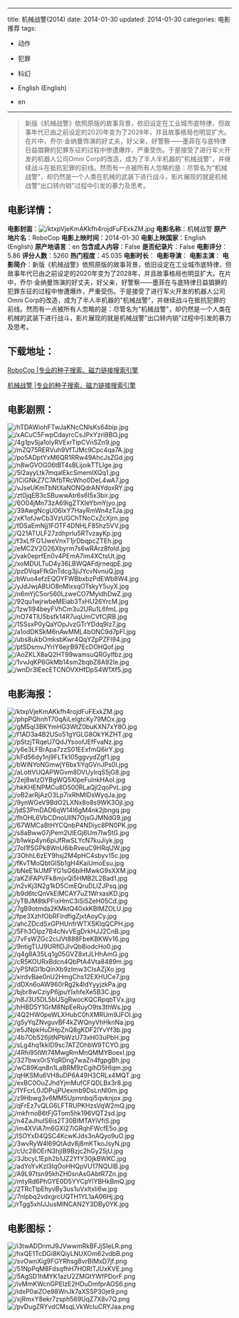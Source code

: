 
---
title: 机械战警(2014)
date: 2014-01-30
updated: 2014-01-30
categories: 电影推荐
tags:
- 动作
- 犯罪
- 科幻

- English (English)
- en
---


> 新版《机械战警》依照原版的故事背景，依旧设定在工业城市底特律，但故事年代已由之前设定的2020年变为了2028年，并且故事格局也明显扩大。在片中，乔尔·金纳曼饰演的好丈夫，好父亲，好警察——墨菲在与底特律日益猖獗的犯罪东征的过程中惨遭爆炸，严重受伤。于是接受了进行军火开发的机器人公司Omni Corp的改造，成为了半人半机器的"机械战警"，并继续战斗在抵抗犯罪的前线。然而有一点被所有人忽略的是：尽管名为"机械战警"，却仍然是一个人类在机械的武装下进行战斗，影片展现的就是机械战警"出口转内销"过程中引发的暴力及思考。

## **电影详情**：

**电影封面**：<img src="https://image.tmdb.org/t/p/w200/ktxpVjeKmAKkfh4rojdFuFExkZM.jpg" alt="/ktxpVjeKmAKkfh4rojdFuFExkZM.jpg" title="/ktxpVjeKmAKkfh4rojdFuFExkZM.jpg">
**电影名称**：机械战警
**原产地片名**：RoboCop
**电影上映时间**：2014-01-30
**电影上映国家**：English (English)
**原产地语言**：en
**包含成人内容**：False
**是否纪录片**：False
**电影评分**：5.86
**评分人数**：5260
**热门程度**：45.035
**电影时长**：
**电影导演**：
**电影主演**：
**电影简介**：新版《机械战警》依照原版的故事背景，依旧设定在工业城市底特律，但故事年代已由之前设定的2020年变为了2028年，并且故事格局也明显扩大。在片中，乔尔·金纳曼饰演的好丈夫，好父亲，好警察——墨菲在与底特律日益猖獗的犯罪东征的过程中惨遭爆炸，严重受伤。于是接受了进行军火开发的机器人公司Omni Corp的改造，成为了半人半机器的"机械战警"，并继续战斗在抵抗犯罪的前线。然而有一点被所有人忽略的是：尽管名为"机械战警"，却仍然是一个人类在机械的武装下进行战斗，影片展现的就是机械战警"出口转内销"过程中引发的暴力及思考。

## **下载地址**：
[RoboCop |专业的种子搜索、磁力链接搜索引擎](https://movie.amd794.com:2083/?search=RoboCop&ordering=&mode=match_phrase&page_size=10&page=1)

[机械战警 |专业的种子搜索、磁力链接搜索引擎](https://movie.amd794.com:2083/?search=%E6%9C%BA%E6%A2%B0%E6%88%98%E8%AD%A6&ordering=&mode=match_phrase&page_size=10&page=1)
 

## **电影剧照**：
<img src="https://image.tmdb.org/t/p/original/hTDAWiohFTwJaKNcCNlsKs64bip.jpg" alt="/hTDAWiohFTwJaKNcCNlsKs64bip.jpg" title="/hTDAWiohFTwJaKNcCNlsKs64bip.jpg"><img src="https://image.tmdb.org/t/p/original/xACuC5FwpCdayrcCsJPxYzrl8BO.jpg" alt="/xACuC5FwpCdayrcCsJPxYzrl8BO.jpg" title="/xACuC5FwpCdayrcCsJPxYzrl8BO.jpg"><img src="https://image.tmdb.org/t/p/original/4g1pvSja1olyRVExrTipCVnSZn9.jpg" alt="/4g1pvSja1olyRVExrTipCVnSZn9.jpg" title="/4g1pvSja1olyRVExrTipCVnSZn9.jpg"><img src="https://image.tmdb.org/t/p/original/mZQ75RERVuh9VfTJMc9Cpc4qa7A.jpg" alt="/mZQ75RERVuh9VfTJMc9Cpc4qa7A.jpg" title="/mZQ75RERVuh9VfTJMc9Cpc4qa7A.jpg"><img src="https://image.tmdb.org/t/p/original/po5ADptYxM6QR1RRw49AhcJsZGd.jpg" alt="/po5ADptYxM6QR1RRw49AhcJsZGd.jpg" title="/po5ADptYxM6QR1RRw49AhcJsZGd.jpg"><img src="https://image.tmdb.org/t/p/original/n8wGVOG06tBT4sBLijoikTTLIge.jpg" alt="/n8wGVOG06tBT4sBLijoikTTLIge.jpg" title="/n8wGVOG06tBT4sBLijoikTTLIge.jpg"><img src="https://image.tmdb.org/t/p/original/5l2ayyLtk7mqaIEkcSmemlXQq1.jpg" alt="/5l2ayyLtk7mqaIEkcSmemlXQq1.jpg" title="/5l2ayyLtk7mqaIEkcSmemlXQq1.jpg"><img src="https://image.tmdb.org/t/p/original/lCiGNkZ7C7AfbTRcWho0DeL4wA7.jpg" alt="/lCiGNkZ7C7AfbTRcWho0DeL4wA7.jpg" title="/lCiGNkZ7C7AfbTRcWho0DeL4wA7.jpg"><img src="https://image.tmdb.org/t/p/original/vJseUKmTbNtXaNONQdrANYdoxRY.jpg" alt="/vJseUKmTbNtXaNONQdrANYdoxRY.jpg" title="/vJseUKmTbNtXaNONQdrANYdoxRY.jpg"><img src="https://image.tmdb.org/t/p/original/zt0jqEB3cSBuwwAtr6s6I5x3bir.jpg" alt="/zt0jqEB3cSBuwwAtr6s6I5x3bir.jpg" title="/zt0jqEB3cSBuwwAtr6s6I5x3bir.jpg"><img src="https://image.tmdb.org/t/p/original/6O04jMn73zA69igZTXIeYbmYjyo.jpg" alt="/6O04jMn73zA69igZTXIeYbmYjyo.jpg" title="/6O04jMn73zA69igZTXIeYbmYjyo.jpg"><img src="https://image.tmdb.org/t/p/original/39AwgNcgU06lxY7HayRmWn4zTJa.jpg" alt="/39AwgNcgU06lxY7HayRmWn4zTJa.jpg" title="/39AwgNcgU06lxY7HayRmWn4zTJa.jpg"><img src="https://image.tmdb.org/t/p/original/xK1ofJwCb3VzUGChTNoCxZcXjrn.jpg" alt="/xK1ofJwCb3VzUGChTNoCxZcXjrn.jpg" title="/xK1ofJwCb3VzUGChTNoCxZcXjrn.jpg"><img src="https://image.tmdb.org/t/p/original/fDSaEmNjj1FOTF4DNHLF85hz5VV.jpg" alt="/fDSaEmNjj1FOTF4DNHLF85hz5VV.jpg" title="/fDSaEmNjj1FOTF4DNHLF85hz5VV.jpg"><img src="https://image.tmdb.org/t/p/original/Q21ATULF27zdhprIu5RTvzayKp.jpg" alt="/Q21ATULF27zdhprIu5RTvzayKp.jpg" title="/Q21ATULF27zdhprIu5RTvzayKp.jpg"><img src="https://image.tmdb.org/t/p/original/f3xLfFG1JweVnxT1jrDbqpcZTEh.jpg" alt="/f3xLfFG1JweVnxT1jrDbqpcZTEh.jpg" title="/f3xLfFG1JweVnxT1jrDbqpcZTEh.jpg"><img src="https://image.tmdb.org/t/p/original/eMC2V2O26Xbyrm7s6wRArz8foId.jpg" alt="/eMC2V2O26Xbyrm7s6wRArz8foId.jpg" title="/eMC2V2O26Xbyrm7s6wRArz8foId.jpg"><img src="https://image.tmdb.org/t/p/original/vak0eprfEn0v4PEmA7im4XCtsUt.jpg" alt="/vak0eprfEn0v4PEmA7im4XCtsUt.jpg" title="/vak0eprfEn0v4PEmA7im4XCtsUt.jpg"><img src="https://image.tmdb.org/t/p/original/xoMDULTuD4y36LBWQAFdjrneqpE.jpg" alt="/xoMDULTuD4y36LBWQAFdjrneqpE.jpg" title="/xoMDULTuD4y36LBWQAFdjrneqpE.jpg"><img src="https://image.tmdb.org/t/p/original/pzDVqaFfkQnTdcg3jiJYcvNvnuQ.jpg" alt="/pzDVqaFfkQnTdcg3jiJYcvNvnuQ.jpg" title="/pzDVqaFfkQnTdcg3jiJYcvNvnuQ.jpg"><img src="https://image.tmdb.org/t/p/original/bWuo4efzEQOYFWBbxbzPdEWb8W4.jpg" alt="/bWuo4efzEQOYFWBbxbzPdEWb8W4.jpg" title="/bWuo4efzEQOYFWBbxbzPdEWb8W4.jpg"><img src="https://image.tmdb.org/t/p/original/yJdJwjABUO8nMlxsqOTskyY5uyX.jpg" alt="/yJdJwjABUO8nMlxsqOTskyY5uyX.jpg" title="/yJdJwjABUO8nMlxsqOTskyY5uyX.jpg"><img src="https://image.tmdb.org/t/p/original/n6mYjC5or560LzweCO7MyldhDwZ.jpg" alt="/n6mYjC5or560LzweCO7MyldhDwZ.jpg" title="/n6mYjC5or560LzweCO7MyldhDwZ.jpg"><img src="https://image.tmdb.org/t/p/original/92qu1wjrwbeMEiab3TxHU26YrcM.jpg" alt="/92qu1wjrwbeMEiab3TxHU26YrcM.jpg" title="/92qu1wjrwbeMEiab3TxHU26YrcM.jpg"><img src="https://image.tmdb.org/t/p/original/1zw1l94beyFVhCm3u2URu1L6fmL.jpg" alt="/1zw1l94beyFVhCm3u2URu1L6fmL.jpg" title="/1zw1l94beyFVhCm3u2URu1L6fmL.jpg"><img src="https://image.tmdb.org/t/p/original/nO74TlU5bsfk14R7uqUmCVfCjRB.jpg" alt="/nO74TlU5bsfk14R7uqUmCVfCjRB.jpg" title="/nO74TlU5bsfk14R7uqUmCVfCjRB.jpg"><img src="https://image.tmdb.org/t/p/original/1SSsxP0yQaYOpJvzGTrYDdq9Iz7.jpg" alt="/1SSsxP0yQaYOpJvzGTrYDdq9Iz7.jpg" title="/1SSsxP0yQaYOpJvzGTrYDdq9Iz7.jpg"><img src="https://image.tmdb.org/t/p/original/a1odDKSkM6nAwMML4bONC9d7pFl.jpg" alt="/a1odDKSkM6nAwMML4bONC9d7pFl.jpg" title="/a1odDKSkM6nAwMML4bONC9d7pFl.jpg"><img src="https://image.tmdb.org/t/p/original/ubs8ukbOmksbKwr4QqYZpPZFI94.jpg" alt="/ubs8ukbOmksbKwr4QqYZpPZFI94.jpg" title="/ubs8ukbOmksbKwr4QqYZpPZFI94.jpg"><img src="https://image.tmdb.org/t/p/original/ptSDsmvJYrIY6ejrB97EcDOHQof.jpg" alt="/ptSDsmvJYrIY6ejrB97EcDOHQof.jpg" title="/ptSDsmvJYrIY6ejrB97EcDOHQof.jpg"><img src="https://image.tmdb.org/t/p/original/AoZKLX8aQ2HT99wamsuQRGylfbz.jpg" alt="/AoZKLX8aQ2HT99wamsuQRGylfbz.jpg" title="/AoZKLX8aQ2HT99wamsuQRGylfbz.jpg"><img src="https://image.tmdb.org/t/p/original/1vvJqKP6GkMb14sm2bqbZ8A92Ie.jpg" alt="/1vvJqKP6GkMb14sm2bqbZ8A92Ie.jpg" title="/1vvJqKP6GkMb14sm2bqbZ8A92Ie.jpg"><img src="https://image.tmdb.org/t/p/original/wnDr3IEecETCNOVXHfDpS4W1Xf5.jpg" alt="/wnDr3IEecETCNOVXHfDpS4W1Xf5.jpg" title="/wnDr3IEecETCNOVXHfDpS4W1Xf5.jpg">

## **电影海报**：
<img src="https://image.tmdb.org/t/p/original/ktxpVjeKmAKkfh4rojdFuFExkZM.jpg" alt="/ktxpVjeKmAKkfh4rojdFuFExkZM.jpg" title="/ktxpVjeKmAKkfh4rojdFuFExkZM.jpg"><img src="https://image.tmdb.org/t/p/original/phpPQhnhT70qAiLeIgtcKy79MOx.jpg" alt="/phpPQhnhT70qAiLeIgtcKy79MOx.jpg" title="/phpPQhnhT70qAiLeIgtcKy79MOx.jpg"><img src="https://image.tmdb.org/t/p/original/gM5ql3BKYmHG3WtZ0buKXN7xY8O.jpg" alt="/gM5ql3BKYmHG3WtZ0buKXN7xY8O.jpg" title="/gM5ql3BKYmHG3WtZ0buKXN7xY8O.jpg"><img src="https://image.tmdb.org/t/p/original/f1AD3a4B2USo51gYGLG8OkYKZHT.jpg" alt="/f1AD3a4B2USo51gYGLG8OkYKZHT.jpg" title="/f1AD3a4B2USo51gYGLG8OkYKZHT.jpg"><img src="https://image.tmdb.org/t/p/original/pStzjTRqeU7QdJYsoofJEfFvaNz.jpg" alt="/pStzjTRqeU7QdJYsoofJEfFvaNz.jpg" title="/pStzjTRqeU7QdJYsoofJEfFvaNz.jpg"><img src="https://image.tmdb.org/t/p/original/y6e3LFBrApa7zzS01EExfmQ6irY.jpg" alt="/y6e3LFBrApa7zzS01EExfmQ6irY.jpg" title="/y6e3LFBrApa7zzS01EExfmQ6irY.jpg"><img src="https://image.tmdb.org/t/p/original/kFd56dy1nj9FLTk105ggvydZgf1.jpg" alt="/kFd56dy1nj9FLTk105ggvydZgf1.jpg" title="/kFd56dy1nj9FLTk105ggvydZgf1.jpg"><img src="https://image.tmdb.org/t/p/original/bWiNYoNGmwjY6bx1iYqGVnJPs0I.jpg" alt="/bWiNYoNGmwjY6bx1iYqGVnJPs0I.jpg" title="/bWiNYoNGmwjY6bx1iYqGVnJPs0I.jpg"><img src="https://image.tmdb.org/t/p/original/aLottVUQAPWGvm8DVUyIrqS5jG8.jpg" alt="/aLottVUQAPWGvm8DVUyIrqS5jG8.jpg" title="/aLottVUQAPWGvm8DVUyIrqS5jG8.jpg"><img src="https://image.tmdb.org/t/p/original/2ej8wIzOYBgWQ5XlpeFulnkHAoI.jpg" alt="/2ej8wIzOYBgWQ5XlpeFulnkHAoI.jpg" title="/2ej8wIzOYBgWQ5XlpeFulnkHAoI.jpg"><img src="https://image.tmdb.org/t/p/original/hkKHENPMCu8D500RLaQjl2qoPvL.jpg" alt="/hkKHENPMCu8D500RLaQjl2qoPvL.jpg" title="/hkKHENPMCu8D500RLaQjl2qoPvL.jpg"><img src="https://image.tmdb.org/t/p/original/oB2arRjAzO3Lp7ixRhMIDsWyqJa.jpg" alt="/oB2arRjAzO3Lp7ixRhMIDsWyqJa.jpg" title="/oB2arRjAzO3Lp7ixRhMIDsWyqJa.jpg"><img src="https://image.tmdb.org/t/p/original/9ynWGeV9BdO2LXNx8o8s9WK3OjI.jpg" alt="/9ynWGeV9BdO2LXNx8o8s9WK3OjI.jpg" title="/9ynWGeV9BdO2LXNx8o8s9WK3OjI.jpg"><img src="https://image.tmdb.org/t/p/original/jdS3PmDAD6qW14l6gM4nk2jbngq.jpg" alt="/jdS3PmDAD6qW14l6gM4nk2jbngq.jpg" title="/jdS3PmDAD6qW14l6gM4nk2jbngq.jpg"><img src="https://image.tmdb.org/t/p/original/fhOHL6VbCDnoUllN7OjsGJMNdG9.jpg" alt="/fhOHL6VbCDnoUllN7OjsGJMNdG9.jpg" title="/fhOHL6VbCDnoUllN7OjsGJMNdG9.jpg"><img src="https://image.tmdb.org/t/p/original/67WMCaBtHYCQnbP4NDiyc8PN0PK.jpg" alt="/67WMCaBtHYCQnbP4NDiyc8PN0PK.jpg" title="/67WMCaBtHYCQnbP4NDiyc8PN0PK.jpg"><img src="https://image.tmdb.org/t/p/original/s8aBww07jPem2UlEGj6Um7lwStG.jpg" alt="/s8aBww07jPem2UlEGj6Um7lwStG.jpg" title="/s8aBww07jPem2UlEGj6Um7lwStG.jpg"><img src="https://image.tmdb.org/t/p/original/b1wkp4yn6piJfRwSLYcN7kuJiyk.jpg" alt="/b1wkp4yn6piJfRwSLYcN7kuJiyk.jpg" title="/b1wkp4yn6piJfRwSLYcN7kuJiyk.jpg"><img src="https://image.tmdb.org/t/p/original/7oI1fSGPk8WnU6ibRveuC9HRqUW.jpg" alt="/7oI1fSGPk8WnU6ibRveuC9HRqUW.jpg" title="/7oI1fSGPk8WnU6ibRveuC9HRqUW.jpg"><img src="https://image.tmdb.org/t/p/original/3OhhL6zEY9hsj2M4pHC4sbyv15c.jpg" alt="/3OhhL6zEY9hsj2M4pHC4sbyv15c.jpg" title="/3OhhL6zEY9hsj2M4pHC4sbyv15c.jpg"><img src="https://image.tmdb.org/t/p/original/fKvTMoQbtGISb1gH4KaiUmoEsu.jpg" alt="/fKvTMoQbtGISb1gH4KaiUmoEsu.jpg" title="/fKvTMoQbtGISb1gH4KaiUmoEsu.jpg"><img src="https://image.tmdb.org/t/p/original/bNeE1kUMFYG1sG6blHMwkG9sXXM.jpg" alt="/bNeE1kUMFYG1sG6blHMwkG9sXXM.jpg" title="/bNeE1kUMFYG1sG6blHMwkG9sXXM.jpg"><img src="https://image.tmdb.org/t/p/original/aKZiFAPVFk8mjvQi5HMB2L2Bad1.jpg" alt="/aKZiFAPVFk8mjvQi5HMB2L2Bad1.jpg" title="/aKZiFAPVFk8mjvQi5HMB2L2Bad1.jpg"><img src="https://image.tmdb.org/t/p/original/n2vKj3N2g1kD5CmEQruDLlZJPsq.jpg" alt="/n2vKj3N2g1kD5CmEQruDLlZJPsq.jpg" title="/n2vKj3N2g1kD5CmEQruDLlZJPsq.jpg"><img src="https://image.tmdb.org/t/p/original/b9d6tcQnVkElMCAY7uZ1WrxasKD.jpg" alt="/b9d6tcQnVkElMCAY7uZ1WrxasKD.jpg" title="/b9d6tcQnVkElMCAY7uZ1WrxasKD.jpg"><img src="https://image.tmdb.org/t/p/original/yTBJM8tkPFixHmC3iSi5ZeH05Cd.jpg" alt="/yTBJM8tkPFixHmC3iSi5ZeH05Cd.jpg" title="/yTBJM8tkPFixHmC3iSi5ZeH05Cd.jpg"><img src="https://image.tmdb.org/t/p/original/7gB9otmda2KMktQ40xkKBIMZOLU.jpg" alt="/7gB9otmda2KMktQ40xkKBIMZOLU.jpg" title="/7gB9otmda2KMktQ40xkKBIMZOLU.jpg"><img src="https://image.tmdb.org/t/p/original/fpe3XzhfObRFIrdfigZjxtAoyCy.jpg" alt="/fpe3XzhfObRFIrdfigZjxtAoyCy.jpg" title="/fpe3XzhfObRFIrdfigZjxtAoyCy.jpg"><img src="https://image.tmdb.org/t/p/original/ahcZDcdSxGPHUnfrWTXSKIqQCPH.jpg" alt="/ahcZDcdSxGPHUnfrWTXSKIqQCPH.jpg" title="/ahcZDcdSxGPHUnfrWTXSKIqQCPH.jpg"><img src="https://image.tmdb.org/t/p/original/5Fh3OIpz7B4cNvVEgDrkHJJ2CnB.jpg" alt="/5Fh3OIpz7B4cNvVEgDrkHJJ2CnB.jpg" title="/5Fh3OIpz7B4cNvVEgDrkHJJ2CnB.jpg"><img src="https://image.tmdb.org/t/p/original/7vFsWZGc2ciJVt888FbeKBKWv16.jpg" alt="/7vFsWZGc2ciJVt888FbeKBKWv16.jpg" title="/7vFsWZGc2ciJVt888FbeKBKWv16.jpg"><img src="https://image.tmdb.org/t/p/original/9ntigTUJ9URflDJIvQb8iodcHo0.jpg" alt="/9ntigTUJ9URflDJIvQb8iodcHo0.jpg" title="/9ntigTUJ9URflDJIvQb8iodcHo0.jpg"><img src="https://image.tmdb.org/t/p/original/q4g8A35Lq1g05GVZ8xtJLHhAmG.jpg" alt="/q4g8A35Lq1g05GVZ8xtJLHhAmG.jpg" title="/q4g8A35Lq1g05GVZ8xtJLHhAmG.jpg"><img src="https://image.tmdb.org/t/p/original/cR5KOURxBdcn4QbPtA4Vta8489m.jpg" alt="/cR5KOURxBdcn4QbPtA4Vta8489m.jpg" title="/cR5KOURxBdcn4QbPtA4Vta8489m.jpg"><img src="https://image.tmdb.org/t/p/original/yPSNGI1bQinXb9zImw3CIsAZjXo.jpg" alt="/yPSNGI1bQinXb9zImw3CIsAZjXo.jpg" title="/yPSNGI1bQinXb9zImw3CIsAZjXo.jpg"><img src="https://image.tmdb.org/t/p/original/xirdvBae0nU2HmgChs12EXHUCe7.jpg" alt="/xirdvBae0nU2HmgChs12EXHUCe7.jpg" title="/xirdvBae0nU2HmgChs12EXHUCe7.jpg"><img src="https://image.tmdb.org/t/p/original/dDXn6oAW960rRg2k4ldYyyjzkPa.jpg" alt="/dDXn6oAW960rRg2k4ldYyyjzkPa.jpg" title="/dDXn6oAW960rRg2k4ldYyyjzkPa.jpg"><img src="https://image.tmdb.org/t/p/original/bjbr8wCziyP6jpuYIxhfeXe5B3C.jpg" alt="/bjbr8wCziyP6jpuYIxhfeXe5B3C.jpg" title="/bjbr8wCziyP6jpuYIxhfeXe5B3C.jpg"><img src="https://image.tmdb.org/t/p/original/n8J3U5DL5bUSgRwocKQCRpqbTVx.jpg" alt="/n8J3U5DL5bUSgRwocKQCRpqbTVx.jpg" title="/n8J3U5DL5bUSgRwocKQCRpqbTVx.jpg"><img src="https://image.tmdb.org/t/p/original/hHBD5Y1GrM8NpEeRuyO9ts3thWs.jpg" alt="/hHBD5Y1GrM8NpEeRuyO9ts3thWs.jpg" title="/hHBD5Y1GrM8NpEeRuyO9ts3thWs.jpg"><img src="https://image.tmdb.org/t/p/original/4Q2HW0peWLXHubC0hXMRUm9JFOl.jpg" alt="/4Q2HW0peWLXHubC0hXMRUm9JFOl.jpg" title="/4Q2HW0peWLXHubC0hXMRUm9JFOl.jpg"><img src="https://image.tmdb.org/t/p/original/g5yYqZNvguvBF4kZWQnyVhHknNa.jpg" alt="/g5yYqZNvguvBF4kZWQnyVhHknNa.jpg" title="/g5yYqZNvguvBF4kZWQnyVhHknNa.jpg"><img src="https://image.tmdb.org/t/p/original/e5JNpkHuDHpZnQ8gKDF2lYvYf3b.jpg" alt="/e5JNpkHuDHpZnQ8gKDF2lYvYf3b.jpg" title="/e5JNpkHuDHpZnQ8gKDF2lYvYf3b.jpg"><img src="https://image.tmdb.org/t/p/original/4b7Ob526jitNPbWzU73xH03uPbH.jpg" alt="/4b7Ob526jitNPbWzU73xH03uPbH.jpg" title="/4b7Ob526jitNPbWzU73xH03uPbH.jpg"><img src="https://image.tmdb.org/t/p/original/sLg4hq1kkID9sc7ATZOhbW9TCYO.jpg" alt="/sLg4hq1kkID9sc7ATZOhbW9TCYO.jpg" title="/sLg4hq1kkID9sc7ATZOhbW9TCYO.jpg"><img src="https://image.tmdb.org/t/p/original/4Rhi95IWt74MwgRmMnQMMYBoexl.jpg" alt="/4Rhi95IWt74MwgRmMnQMMYBoexl.jpg" title="/4Rhi95IWt74MwgRmMnQMMYBoexl.jpg"><img src="https://image.tmdb.org/t/p/original/327bwx0rSYqRDng7waZn4fgpgBh.jpg" alt="/327bwx0rSYqRDng7waZn4fgpgBh.jpg" title="/327bwx0rSYqRDng7waZn4fgpgBh.jpg"><img src="https://image.tmdb.org/t/p/original/wC89Kqn8n1LaBRM9zCgihD5HIqm.jpg" alt="/wC89Kqn8n1LaBRM9zCgihD5HIqm.jpg" title="/wC89Kqn8n1LaBRM9zCgihD5HIqm.jpg"><img src="https://image.tmdb.org/t/p/original/qHKSMu6VH8uDP6A49H3CRLx4MQT.jpg" alt="/qHKSMu6VH8uDP6A49H3CRLx4MQT.jpg" title="/qHKSMu6VH8uDP6A49H3CRLx4MQT.jpg"><img src="https://image.tmdb.org/t/p/original/exBC0OuZJhdYjmMufCFQDLBx3r8.jpg" alt="/exBC0OuZJhdYjmMufCFQDLBx3r8.jpg" title="/exBC0OuZJhdYjmMufCFQDLBx3r8.jpg"><img src="https://image.tmdb.org/t/p/original/1YFcrL0JDPujPUexmb9DsLnNI0m.jpg" alt="/1YFcrL0JDPujPUexmb9DsLnNI0m.jpg" title="/1YFcrL0JDPujPUexmb9DsLnNI0m.jpg"><img src="https://image.tmdb.org/t/p/original/z9Hbwg3v6MM5Upmnbqi5qvknjox.jpg" alt="/z9Hbwg3v6MM5Upmnbqi5qvknjox.jpg" title="/z9Hbwg3v6MM5Upmnbqi5qvknjox.jpg"><img src="https://image.tmdb.org/t/p/original/qFrEz7vQLG6LFTRUPKHzsVqW2mQ.jpg" alt="/qFrEz7vQLG6LFTRUPKHzsVqW2mQ.jpg" title="/qFrEz7vQLG6LFTRUPKHzsVqW2mQ.jpg"><img src="https://image.tmdb.org/t/p/original/mkfrnoB6tFjGTom5hk196VQT2sd.jpg" alt="/mkfrnoB6tFjGTom5hk196VQT2sd.jpg" title="/mkfrnoB6tFjGTom5hk196VQT2sd.jpg"><img src="https://image.tmdb.org/t/p/original/n4ZaJhuIS6is2T30BIMTAYiVfiS.jpg" alt="/n4ZaJhuIS6is2T30BIMTAYiVfiS.jpg" title="/n4ZaJhuIS6is2T30BIMTAYiVfiS.jpg"><img src="https://image.tmdb.org/t/p/original/im4XViA7m6GXI27iGRqhFWcfE5o.jpg" alt="/im4XViA7m6GXI27iGRqhFWcfE5o.jpg" title="/im4XViA7m6GXI27iGRqhFWcfE5o.jpg"><img src="https://image.tmdb.org/t/p/original/lSOYxD4QSC4KcwKJds3nAQyo9uO.jpg" alt="/lSOYxD4QSC4KcwKJds3nAQyo9uO.jpg" title="/lSOYxD4QSC4KcwKJds3nAQyo9uO.jpg"><img src="https://image.tmdb.org/t/p/original/3wvRyW4l69QtAdv8j8mKTkoJsyN.jpg" alt="/3wvRyW4l69QtAdv8j8mKTkoJsyN.jpg" title="/3wvRyW4l69QtAdv8j8mKTkoJsyN.jpg"><img src="https://image.tmdb.org/t/p/original/cUc28OErN3hjIB9Bzjc2hGy25jU.jpg" alt="/cUc28OErN3hjIB9Bzjc2hGy25jU.jpg" title="/cUc28OErN3hjIB9Bzjc2hGy25jU.jpg"><img src="https://image.tmdb.org/t/p/original/3JbcyL1Eph2b1JZ2YfY30jkBWKC.jpg" alt="/3JbcyL1Eph2b1JZ2YfY30jkBWKC.jpg" title="/3JbcyL1Eph2b1JZ2YfY30jkBWKC.jpg"><img src="https://image.tmdb.org/t/p/original/adYoYvKzl3IqOoHHQpVU17NQUlB.jpg" alt="/adYoYvKzl3IqOoHHQpVU17NQUlB.jpg" title="/adYoYvKzl3IqOoHHQpVU17NQUlB.jpg"><img src="https://image.tmdb.org/t/p/original/A9L97tsn95khZH0snAsGAbtR7Zn.jpg" alt="/A9L97tsn95khZH0snAsGAbtR7Zn.jpg" title="/A9L97tsn95khZH0snAsGAbtR7Zn.jpg"><img src="https://image.tmdb.org/t/p/original/mtyRd6PhGYE0D5YYCpYlYBHkBmQ.jpg" alt="/mtyRd6PhGYE0D5YYCpYlYBHkBmQ.jpg" title="/mtyRd6PhGYE0D5YYCpYlYBHkBmQ.jpg"><img src="https://image.tmdb.org/t/p/original/2TRcTlpEhyvBy3us1uVxltxIi6w.jpg" alt="/2TRcTlpEhyvBy3us1uVxltxIi6w.jpg" title="/2TRcTlpEhyvBy3us1uVxltxIi6w.jpg"><img src="https://image.tmdb.org/t/p/original/7nlpbq2vdxgrcUQTH1YL1aA06Hj.jpg" alt="/7nlpbq2vdxgrcUQTH1YL1aA06Hj.jpg" title="/7nlpbq2vdxgrcUQTH1YL1aA06Hj.jpg"><img src="https://image.tmdb.org/t/p/original/rTgg5xhIJJusMlNCAN2Y3DBy0YK.jpg" alt="/rTgg5xhIJJusMlNCAN2Y3DBy0YK.jpg" title="/rTgg5xhIJJusMlNCAN2Y3DBy0YK.jpg">

## **电影图标**：
<img src="https://image.tmdb.org/t/p/original/i3twADDnmJ9JVwwmRkBFJjSIeLR.png" alt="/i3twADDnmJ9JVwwmRkBFJjSIeLR.png" title="/i3twADDnmJ9JVwwmRkBFJjSIeLR.png"><img src="https://image.tmdb.org/t/p/original/hxQE1TcDGi8KQiyLNUXOm62vdbB.png" alt="/hxQE1TcDGi8KQiyLNUXOm62vdbB.png" title="/hxQE1TcDGi8KQiyLNUXOm62vdbB.png"><img src="https://image.tmdb.org/t/p/original/svOwnXig9FGYRhsg8vrBIMxD7jf.png" alt="/svOwnXig9FGYRhsg8vrBIMxD7jf.png" title="/svOwnXig9FGYRhsg8vrBIMxD7jf.png"><img src="https://image.tmdb.org/t/p/original/51NpPqM8FdsqfhH7HORITJUxKVE.png" alt="/51NpPqM8FdsqfhH7HORITJUxKVE.png" title="/51NpPqM8FdsqfhH7HORITJUxKVE.png"><img src="https://image.tmdb.org/t/p/original/5AgSD1hMYK1azU2ZMGtYWfPDorF.png" alt="/5AgSD1hMYK1azU2ZMGtYWfPDorF.png" title="/5AgSD1hMYK1azU2ZMGtYWfPDorF.png"><img src="https://image.tmdb.org/t/p/original/ivMmKWcnGPEIzE2HDuDmfprAOS6.png" alt="/ivMmKWcnGPEIzE2HDuDmfprAOS6.png" title="/ivMmKWcnGPEIzE2HDuDmfprAOS6.png"><img src="https://image.tmdb.org/t/p/original/idxP0aiZOe98WnJk7aXSSP30je9.png" alt="/idxP0aiZOe98WnJk7aXSSP30je9.png" title="/idxP0aiZOe98WnJk7aXSSP30je9.png"><img src="https://image.tmdb.org/t/p/original/xjRmxY8ekr7zsph569UqZ7X8v7Q.png" alt="/xjRmxY8ekr7zsph569UqZ7X8v7Q.png" title="/xjRmxY8ekr7zsph569UqZ7X8v7Q.png"><img src="https://image.tmdb.org/t/p/original/pvDugZRYvdCMsqLVkWcIuCRYJaa.png" alt="/pvDugZRYvdCMsqLVkWcIuCRYJaa.png" title="/pvDugZRYvdCMsqLVkWcIuCRYJaa.png">
